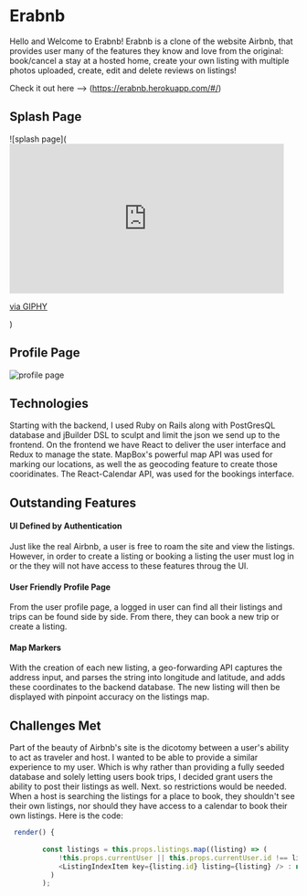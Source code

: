 # Erabnb



Hello and Welcome to Erabnb! Erabnb is a clone of the website Airbnb, that provides
user many of the features they know and love from the original: book/cancel a stay at a hosted home, create your own listing with multiple photos uploaded, create, edit and delete reviews on listings!

Check it out here --> (https://erabnb.herokuapp.com/#/)

## Splash Page
![splash page](<iframe src="https://giphy.com/embed/q0kpXqcMvv41bmVglZ" width="480" height="262" frameBorder="0" class="giphy-embed" allowFullScreen></iframe><p><a href="https://giphy.com/gifs/q0kpXqcMvv41bmVglZ">via GIPHY</a></p>)

## Profile Page
![profile page](https://erabnb-seed-data.s3.amazonaws.com/images_for_readme/Screen+Shot+2021-09-17+at+10.11.26+AM.png)

## Technologies

Starting with the backend, I used Ruby on Rails along with PostGresQL database and jBuilder DSL to sculpt and limit the json we send up to the frontend. On the frontend we have React to deliver the user interface and Redux to manage the state. MapBox's powerful map API was used for marking our locations, as well the as geocoding feature to create those cooridinates. The React-Calendar API, was used for the bookings interface. 

## Outstanding Features

#### UI Defined by Authentication 

Just like the real Airbnb, a user is free to roam the site and view the listings. However, in order to create a listing or booking a listing the user must log in or the they will not have access to these features throug the UI. 

#### User Friendly Profile Page

From the user profile page, a logged in user can find all their listings and trips can be found side by side. From there, they can book a new trip or create a listing. 

#### Map Markers

With the creation of each new listing, a geo-forwarding API captures the address input, and parses the string into longitude and latitude, and adds these coordinates to the backend database. The new listing will then be displayed with pinpoint accuracy on the listings map. 

## Challenges Met 

Part of the beauty of Airbnb's site is the dicotomy between a user's ability to act as traveler and host. I wanted to be able to provide a similar experience to my user. Which is why rather than providing a fully seeded database and solely letting users book trips, I decided grant users the ability to post their listings as well. Next. so restrictions would be needed. When a host is searching the listings for a place to book, they shouldn't see their own listings, nor should they have access to a calendar to book their own listings. Here is the code: 

```js
 render() {
        
        const listings = this.props.listings.map((listing) => (
            !this.props.currentUser || this.props.currentUser.id !== listing.host_id ?
            <ListingIndexItem key={listing.id} listing={listing} /> : null
          ) 
        );


```



